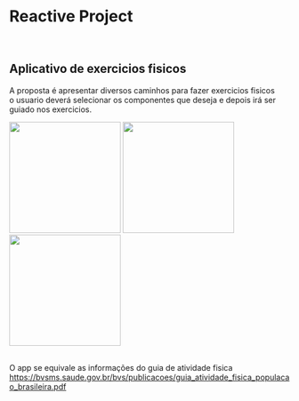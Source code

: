 # Reactive Project
<br>

## Aplicativo de exercicios fisicos 
 
 A proposta é apresentar diversos caminhos para fazer exercicios fisicos
 <br>
 o usuario deverá selecionar os componentes que deseja e depois irá ser guiado nos exercicios.

<div margin=10> 
<img src="https://user-images.githubusercontent.com/124062577/231782593-f5341171-2295-4297-8e8f-b4a21ba29378.jpeg" width="200px"/>
<img src="https://user-images.githubusercontent.com/124062577/231785228-6206d511-9973-4ebd-9b43-885fcccff56a.png" width="200px"/> 
<img src="https://user-images.githubusercontent.com/124062577/231785449-0c904071-0555-4410-8884-af994481f56f.png" width="200px"/> 
</div>

<br>

O app se equivale as informações do guia de atividade fisica https://bvsms.saude.gov.br/bvs/publicacoes/guia_atividade_fisica_populacao_brasileira.pdf
